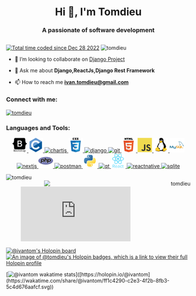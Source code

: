 <h1 align="center">Hi 👋, I'm Tomdieu</h1>
<h3 align="center">A passionate of software development</h3>

<p align="center" style="display:flex;align-items:center;gap:10px">
  
<a href="https://wakatime.com/@7a03d500-b310-4adb-9229-1bb6044d565d"><img src="https://wakatime.com/badge/user/7a03d500-b310-4adb-9229-1bb6044d565d.svg" alt="Total time coded since Dec 28 2022" /></a>
<img src="https://komarev.com/ghpvc/?username=tomdieu&label=Profile%20views&color=0e75b6&style=flat" alt="tomdieu" /> 
</p>



<!-- <p align="center"> <a href="https://github.com/ryo-ma/github-profile-trophy"><img src="https://github-profile-trophy.vercel.app/?username=tomdieu" alt="tomdieu" /></a> </p> -->


<!-- - 🔭 I’m currently working on [Transport Management System](#) -->

<!-- - 🌱 I’m currently learning **NextJS,ElectronJs,React Native** -->

- 👯 I’m looking to collaborate on [Django Project](#)

<!-- - 🤝 I’m looking for help with [Mapbox with React Native using Expo](#) -->

- 💬 Ask me about **Django,ReactJs,Django Rest Framework**

- 📫 How to reach me **ivan.tomdieu@gmail.com**

<h3 align="left">Connect with me:</h3>
<p align="left">
<a href="https://dev.to/tomdieu" target="blank"><img align="center" src="https://raw.githubusercontent.com/rahuldkjain/github-profile-readme-generator/master/src/images/icons/Social/devto.svg" alt="tomdieu" height="30" width="40" /></a>
</p>

<h3 align="left">Languages and Tools:</h3>
<p align="center"> <a href="https://getbootstrap.com" target="_blank" rel="noreferrer"> <img src="https://raw.githubusercontent.com/devicons/devicon/master/icons/bootstrap/bootstrap-plain-wordmark.svg" alt="bootstrap" width="40" height="40"/> </a> <a href="https://www.cprogramming.com/" target="_blank" rel="noreferrer"> <img src="https://raw.githubusercontent.com/devicons/devicon/master/icons/c/c-original.svg" alt="c" width="40" height="40"/> </a> <a href="https://www.chartjs.org" target="_blank" rel="noreferrer"> <img src="https://www.chartjs.org/media/logo-title.svg" alt="chartjs" width="40" height="40"/> </a> <a href="https://www.w3schools.com/css/" target="_blank" rel="noreferrer"> <img src="https://raw.githubusercontent.com/devicons/devicon/master/icons/css3/css3-original-wordmark.svg" alt="css3" width="40" height="40"/> </a> <a href="https://www.djangoproject.com/" target="_blank" rel="noreferrer"> <img src="https://cdn.worldvectorlogo.com/logos/django.svg" alt="django" width="40" height="40"/> </a> <a href="https://git-scm.com/" target="_blank" rel="noreferrer"> <img src="https://www.vectorlogo.zone/logos/git-scm/git-scm-icon.svg" alt="git" width="40" height="40"/> </a> <a href="https://www.w3.org/html/" target="_blank" rel="noreferrer"> <img src="https://raw.githubusercontent.com/devicons/devicon/master/icons/html5/html5-original-wordmark.svg" alt="html5" width="40" height="40"/> </a> <a href="https://developer.mozilla.org/en-US/docs/Web/JavaScript" target="_blank" rel="noreferrer"> <img src="https://raw.githubusercontent.com/devicons/devicon/master/icons/javascript/javascript-original.svg" alt="javascript" width="40" height="40"/> </a> <a href="https://www.linux.org/" target="_blank" rel="noreferrer"> <img src="https://raw.githubusercontent.com/devicons/devicon/master/icons/linux/linux-original.svg" alt="linux" width="40" height="40"/> </a> <a href="https://www.mysql.com/" target="_blank" rel="noreferrer"> <img src="https://raw.githubusercontent.com/devicons/devicon/master/icons/mysql/mysql-original-wordmark.svg" alt="mysql" width="40" height="40"/> </a> <a href="https://nextjs.org/" target="_blank" rel="noreferrer"> <img src="https://cdn.worldvectorlogo.com/logos/nextjs-2.svg" alt="nextjs" width="40" height="40"/> </a> <a href="https://www.php.net" target="_blank" rel="noreferrer"> <img src="https://raw.githubusercontent.com/devicons/devicon/master/icons/php/php-original.svg" alt="php" width="40" height="40"/> </a> <a href="https://postman.com" target="_blank" rel="noreferrer"> <img src="https://www.vectorlogo.zone/logos/getpostman/getpostman-icon.svg" alt="postman" width="40" height="40"/> </a> <a href="https://www.python.org" target="_blank" rel="noreferrer"> <img src="https://raw.githubusercontent.com/devicons/devicon/master/icons/python/python-original.svg" alt="python" width="40" height="40"/> </a> <a href="https://www.qt.io/" target="_blank" rel="noreferrer"> <img src="https://upload.wikimedia.org/wikipedia/commons/0/0b/Qt_logo_2016.svg" alt="qt" width="40" height="40"/> </a> <a href="https://reactjs.org/" target="_blank" rel="noreferrer"> <img src="https://raw.githubusercontent.com/devicons/devicon/master/icons/react/react-original-wordmark.svg" alt="react" width="40" height="40"/> </a> <a href="https://reactnative.dev/" target="_blank" rel="noreferrer"> <img src="https://reactnative.dev/img/header_logo.svg" alt="reactnative" width="40" height="40"/> </a> <a href="https://www.sqlite.org/" target="_blank" rel="noreferrer"> <img src="https://www.vectorlogo.zone/logos/sqlite/sqlite-icon.svg" alt="sqlite" width="40" height="40"/> </a> </p>

<p align="left"><img width="340" align="left" src="https://github-readme-stats.vercel.app/api/top-langs?username=tomdieu&show_icons=true&locale=en&layout=compact" alt="tomdieu" /></p>


<!--
<p>&nbsp;<img align="right" src="https://github-readme-stats.vercel.app/api?username=tomdieu&show_icons=true&locale=en" alt="tomdieu" /></p>

-->
<p align="right"><img width="400" align="right" src="https://github-readme-streak-stats.herokuapp.com/?user=tomdieu&" alt="tomdieu" /></p>

<!--[![Wakatime](https://wakatime.com/share/@ivantom/8bc38c1a-0d4e-4f9f-9287-8cb0cdcdf4e9.svg)](https://wakatime.com/share/@ivantom/8bc38c1a-0d4e-4f9f-9287-8cb0cdcdf4e9.svg)
-->

<figure><embed src="https://wakatime.com/share/@ivantom/ff1c4290-c2e3-4f2b-8fb3-5c4d676aafcf.svg"></embed></figure>

<p style="margin-top:10px">

[![@ivantom's Holopin board](https://holopin.me/ivantom)](https://holopin.io/@ivantom)
[![An image of @tomdieu's Holopin badges, which is a link to view their full Holopin profile](https://holopin.me/tomdieu)](https://holopin.io/@tomdieu)
</p>

<p style="margin-top:10px">

[![@ivantom wakatime stats]([[https://holopin.me/ivantom](https://wakatime.com/@ivantom)](https://wakatime.com/share/@ivantom/ff1c4290-c2e3-4f2b-8fb3-5c4d676aafcf.svg))]([https://holopin.io/@ivantom](https://wakatime.com/share/@ivantom/ff1c4290-c2e3-4f2b-8fb3-5c4d676aafcf.svg))
  
</p>

<!---
Tomdieu/Tomdieu is a ✨ special ✨ repository because its `README.md` (this file) appears on your GitHub profile.
You can click the Preview link to take a look at your changes.
--->
